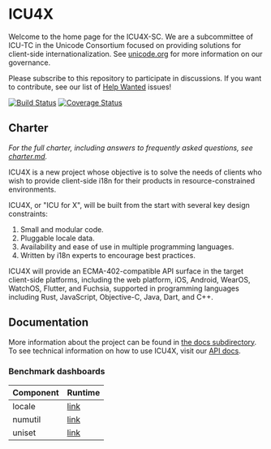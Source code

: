 ICU4X
=====

Welcome to the home page for the ICU4X-SC.  We are a subcommittee of ICU-TC in the Unicode Consortium focused on providing solutions for client-side internationalization.  See [unicode.org](https://www.unicode.org/consortium/techchairs.html) for more information on our governance.

Please subscribe to this repository to participate in discussions.  If you want to contribute, see our list of [Help Wanted](https://github.com/unicode-org/icu4x/issues?q=label%3A%22help+wanted%22) issues!

[![Build Status](https://github.com/unicode-org/icu4x/workflows/Build%20&%20Test/badge.svg)](https://github.com/unicode-org/icu4x/actions) [![Coverage Status](https://coveralls.io/repos/github/unicode-org/icu4x/badge.svg?branch=master)](https://coveralls.io/github/unicode-org/icu4x?branch=master)

## Charter

*For the full charter, including answers to frequently asked questions, see [charter.md](docs/charter.md).*

ICU4X is a new project whose objective is to solve the needs of clients who wish to provide client-side i18n for their products in resource-constrained environments.

ICU4X, or "ICU for X", will be built from the start with several key design constraints:

1. Small and modular code.
2. Pluggable locale data.
3. Availability and ease of use in multiple programming languages.
4. Written by i18n experts to encourage best practices.

ICU4X will provide an ECMA-402-compatible API surface in the target client-side platforms, including the web platform, iOS, Android, WearOS, WatchOS, Flutter, and Fuchsia, supported in programming languages including Rust, JavaScript, Objective-C, Java, Dart, and C++.

## Documentation

More information about the project can be found in [the docs subdirectory](docs/index.md).  To see technical information on how to use ICU4X, visit our [API docs](https://unicode-org.github.io/icu4x-docs/icu_locale/index.html).

### Benchmark dashboards

| Component | Runtime                                                               |
|-----------|-----------------------------------------------------------------------|
| locale    | [link](https://unicode-org.github.io/icu4x-docs/dev/locale/bench)     |
| numutil   | [link](https://unicode-org.github.io/icu4x-docs/dev/numutil/bench)    |
| uniset    | [link](https://unicode-org.github.io/icu4x-docs/dev/uniset/bench)     |
